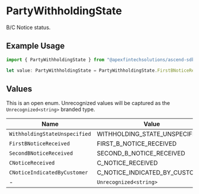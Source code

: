 # PartyWithholdingState

B/C Notice status.

## Example Usage

```typescript
import { PartyWithholdingState } from "@apexfintechsolutions/ascend-sdk/models/components";

let value: PartyWithholdingState = PartyWithholdingState.FirstBNoticeReceived;
```

## Values

This is an open enum. Unrecognized values will be captured as the `Unrecognized<string>` branded type.

| Name                           | Value                          |
| ------------------------------ | ------------------------------ |
| `WithholdingStateUnspecified`  | WITHHOLDING_STATE_UNSPECIFIED  |
| `FirstBNoticeReceived`         | FIRST_B_NOTICE_RECEIVED        |
| `SecondBNoticeReceived`        | SECOND_B_NOTICE_RECEIVED       |
| `CNoticeReceived`              | C_NOTICE_RECEIVED              |
| `CNoticeIndicatedByCustomer`   | C_NOTICE_INDICATED_BY_CUSTOMER |
| -                              | `Unrecognized<string>`         |
